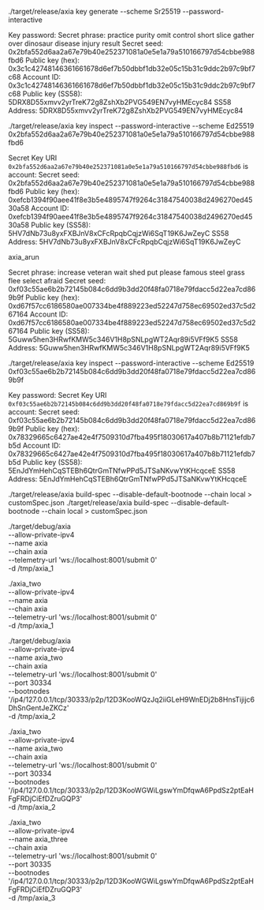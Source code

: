 ./target/release/axia key generate --scheme Sr25519 --password-interactive

Key password: 
Secret phrase:       practice purity omit control short slice gather over dinosaur disease injury result
  Secret seed:       0x2bfa552d6aa2a67e79b40e252371081a0e5e1a79a510166797d54cbbe988fbd6
  Public key (hex):  0x3c1c42748146361661678d6ef7b50dbbf1db32e05c15b31c9ddc2b97c9bf7c68
  Account ID:        0x3c1c42748146361661678d6ef7b50dbbf1db32e05c15b31c9ddc2b97c9bf7c68
  Public key (SS58): 5DRX8D55xmvv2yrTreK72g8ZshXb2PVG549EN7vyHMEcyc84
  SS58 Address:      5DRX8D55xmvv2yrTreK72g8ZshXb2PVG549EN7vyHMEcyc84

./target/release/axia key inspect --password-interactive --scheme Ed25519 0x2bfa552d6aa2a67e79b40e252371081a0e5e1a79a510166797d54cbbe988fbd6

Secret Key URI `0x2bfa552d6aa2a67e79b40e252371081a0e5e1a79a510166797d54cbbe988fbd6` is account:
  Secret seed:       0x2bfa552d6aa2a67e79b40e252371081a0e5e1a79a510166797d54cbbe988fbd6
  Public key (hex):  0xefcb1394f90aee41f8e3b5e4895747f9264c31847540038d2496270ed4530a58
  Account ID:        0xefcb1394f90aee41f8e3b5e4895747f9264c31847540038d2496270ed4530a58
  Public key (SS58): 5HV7dNb73u8yxFXBJnV8xCFcRpqbCqjzWi6SqT19K6JwZeyC
  SS58 Address:      5HV7dNb73u8yxFXBJnV8xCFcRpqbCqjzWi6SqT19K6JwZeyC

axia_arun

Secret phrase:       increase veteran wait shed put please famous steel grass flee select afraid
  Secret seed:       0xf03c55ae6b2b72145b084c6dd9b3dd20f48fa0718e79fdacc5d22ea7cd869b9f
  Public key (hex):  0xd67f57cc6186580ae007334be4f889223ed52247d758ec69502ed37c5d267164
  Account ID:        0xd67f57cc6186580ae007334be4f889223ed52247d758ec69502ed37c5d267164
  Public key (SS58): 5Guww5hen3HRwfKMW5c346V1H8pSNLpgWT2Aqr89i5VFf9K5
  SS58 Address:      5Guww5hen3HRwfKMW5c346V1H8pSNLpgWT2Aqr89i5VFf9K5


./target/release/axia key inspect --password-interactive --scheme Ed25519 0xf03c55ae6b2b72145b084c6dd9b3dd20f48fa0718e79fdacc5d22ea7cd869b9f

Key password: 
Secret Key URI `0xf03c55ae6b2b72145b084c6dd9b3dd20f48fa0718e79fdacc5d22ea7cd869b9f` is account:
  Secret seed:       0xf03c55ae6b2b72145b084c6dd9b3dd20f48fa0718e79fdacc5d22ea7cd869b9f
  Public key (hex):  0x78329665c6427ae42e4f7509310d7fba495f18030617a407b8b71121efdb7b5d
  Account ID:        0x78329665c6427ae42e4f7509310d7fba495f18030617a407b8b71121efdb7b5d
  Public key (SS58): 5EnJdYmHehCqSTEBh6QtrGmTNfwPPd5JTSaNKvwYtKHcqceE
  SS58 Address:      5EnJdYmHehCqSTEBh6QtrGmTNfwPPd5JTSaNKvwYtKHcqceE

./target/release/axia build-spec --disable-default-bootnode --chain local > customSpec.json
./target/release/axia build-spec --disable-default-bootnode --chain local > customSpec.json

./target/debug/axia \
--allow-private-ipv4 \
--name axia \
--chain axia \
--telemetry-url 'ws://localhost:8001/submit 0' \
-d /tmp/axia_1

./axia_two \
--allow-private-ipv4 \
--name axia \
--chain axia \
--telemetry-url 'ws://localhost:8001/submit 0' \
-d /tmp/axia_1

./target/debug/axia \
--allow-private-ipv4 \
--name axia_two \
--chain axia \
--telemetry-url 'ws://localhost:8001/submit 0' \
--port 30334 \
--bootnodes '/ip4/127.0.0.1/tcp/30333/p2p/12D3KooWQzJq2iiGLeH9WnEDj2b8HnsTijijc6DhSnGentJeZKCz' \
-d /tmp/axia_2

./axia_two \
--allow-private-ipv4 \
--name axia_two \
--chain axia \
--telemetry-url 'ws://localhost:8001/submit 0' \
--port 30334 \
--bootnodes '/ip4/127.0.0.1/tcp/30333/p2p/12D3KooWGWiLgswYmDfqwA6PpdSz2ptEaHFgFRDjCiEfDZruGQP3' \
-d /tmp/axia_2

./axia_two \
--allow-private-ipv4 \
--name axia_three \
--chain axia \
--telemetry-url 'ws://localhost:8001/submit 0' \
--port 30335 \
--bootnodes '/ip4/127.0.0.1/tcp/30333/p2p/12D3KooWGWiLgswYmDfqwA6PpdSz2ptEaHFgFRDjCiEfDZruGQP3' \
-d /tmp/axia_3
